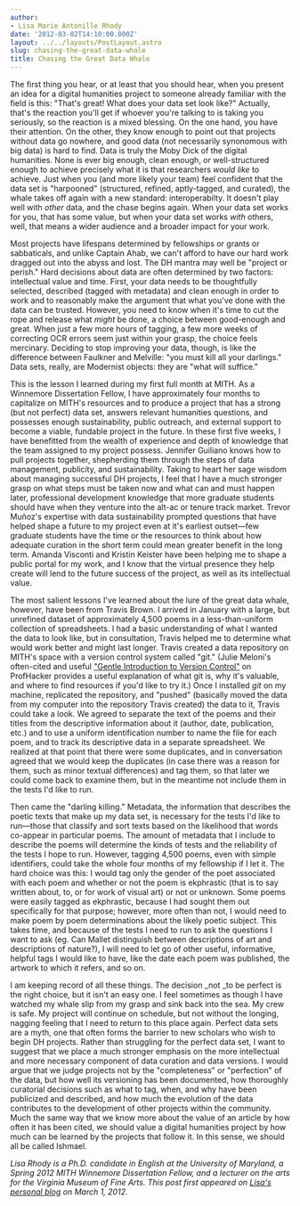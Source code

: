 ```yaml
---
author:
- Lisa Marie Antonille Rhody
date: '2012-03-02T14:10:00.000Z'
layout: ../../layouts/PostLayout.astro
slug: chasing-the-great-data-whale
title: Chasing the Great Data Whale
---
```


The first thing you hear, or at least that you should hear, when you present an idea for a digital humanities project to someone already familiar with the field is this: "That's great! What does your data set look like?" Actually, that's the reaction you'll get if whoever you're talking to is taking you seriously, so the reaction is a mixed blessing. On the one hand, you have their attention. On the other, they know enough to point out that projects without data go nowhere, and good data (not necessarily synonomous with big data) is hard to find. Data is truly the Moby Dick of the digital humanities. None is ever big enough, clean enough, or well-structured enough to achieve precisely what it is that researchers _would like_ to achieve. Just when you (and more likely your team) feel confident that the data set is "harpooned" (structured, refined, aptly-tagged, and curated), the whale takes off again with a new standard: interoperabilty. It doesn't play well with _other_ data, and the chase begins again. When your data set works for you, that has some value, but when your data set works _with_ others, well, that means a wider audience and a broader impact for your work.

Most projects have lifespans determined by fellowships or grants or sabbaticals, and unlike Captain Ahab, we can't afford to have our hard work dragged out into the abyss and lost. The DH mantra may well be "project or perish." Hard decisions about data are often determined by two factors: intellectual value and time. First, your data needs to be thoughtfully selected, described (tagged with metadata) and clean enough in order to work and to reasonably make the argument that what you've done with the data can be trusted. However, you need to know when it's time to cut the rope and release what _might_ be done, a choice between good-enough and great. When just a few more hours of tagging, a few more weeks of correcting OCR errors seem just within your grasp, the choice feels mercinary. Deciding to stop improving your data, though, is like the difference between Faulkner and Melville: "you must kill all your darlings." Data sets, really, are Modernist objects: they are "what will suffice."

This is the lesson I learned during my first full month at MITH. As a Winnemore Dissertation Fellow, I have approximately four months to capitalize on MITH's resources and to produce a project that has a strong (but not perfect) data set, answers relevant humanities questions, and possesses enough sustainability, public outreach, and external support to become a viable, fundable project in the future. In these first five weeks, I have benefitted from the wealth of experience and depth of knowledge that the team assigned to my project possess. Jennifer Guiliano knows how to pull projects together, shepherding them through the steps of data management, publicity, and sustainability. Taking to heart her sage wisdom about managing successful DH projects, I feel that I have a much stronger grasp on what steps must be taken now and what can and must happen later, professional development knowledge that more graduate students should have when they venture into the alt-ac or tenure track market. Trevor Muñoz's expertise with data sustainability prompted questions that have helped shape a future to my project even at it's earliest outset—few graduate students have the time or the resources to think about how adequate curation in the short term could mean greater benefit in the long term. Amanda Visconti and Kristin Keister have been helping me to shape a public portal for my work, and I know that the virtual presence they help create will lend to the future success of the project, as well as its intellectual value.

The most salient lessons I've learned about the lure of the great data whale, however, have been from Travis Brown. I arrived in January with a large, but unrefined dataset of approximately 4,500 poems in a less-than-uniform collection of spreadsheets. I had a basic understanding of what I wanted the data to look like, but in consultation, Travis helped me to determine what would work better and might last longer. Travis created a data repository on MITH's space with a version control system called "git." (Julie Meloni's often-cited and useful ["Gentle Introduction to Version Control"](http://chronicle.com/blogs/profhacker/a-gentle-introduction-to-version-control/23064) on ProfHacker provides a useful explanation of what git is, why it's valuable, and where to find resources if you'd like to try it.) Once I installed _git_ on my machine, replicated the repository, and "pushed" (basically moved the data from my computer into the repository Travis created) the data to it, Travis could take a look. We agreed to separate the text of the poems and their titles from the descriptive information about it (author, date, publication, etc.) and to use a uniform identification number to name the file for each poem, and to track its descriptive data in a separate spreadsheet. We realized at that point that there were some duplicates, and in conversation agreed that we would keep the duplicates (in case there was a reason for them, such as minor textual differences) and tag them, so that later we could come back to examine them, but in the meantime not include them in the tests I'd like to run.

Then came the "darling killing." Metadata, the information that describes the poetic texts that make up my data set, is necessary for the tests I'd like to run—those that classify and sort texts based on the likelihood that words co-appear in particular poems. The amount of metadata that I include to describe the poems will determine the kinds of tests and the reliability of the tests I hope to run. However, tagging 4,500 poems, even with simple identifiers, could take the whole four months of my fellowship if I let it. The hard choice was this: I would tag only the gender of the poet associated with each poem and whether or not the poem is ekphrastic (that is to say written about, to, or for work of visual art) or not or unknown. Some poems were easily tagged as ekphrastic, because I had sought them out specifically for that purpose; however, more often than not, I would need to make poem by poem determinations about the likely poetic subject. This takes time, and because of the tests I need to run to ask the questions I want to ask (eg. Can Mallet distinguish between descriptions of art and descriptions of nature?), I will need to let go of other useful, informative, helpful tags I would like to have, like the date each poem was published, the artwork to which it refers, and so on.

I am keeping record of all these things. The decision \_not \_to be perfect is the right choice, but it isn't an easy one. I feel sometimes as though I have watched my whale slip from my grasp and sink back into the sea. My crew is safe. My project will continue on schedule, but not without the longing, nagging feeling that I need to return to this place again. Perfect data sets are a myth, one that often forms the barrier to new scholars who wish to begin DH projects. Rather than struggling for the perfect data set, I want to suggest that we place a much stronger emphasis on the more intellectual and more necessary component of data curation and data versions. I would argue that we judge projects not by the "completeness" or "perfection" of the data, but how well its versioning has been documented, how thoroughly curatorial decisions such as what to tag, when, and why have been publicized and described, and how much the evolution of the data contributes to the development of other projects within the community. Much the same way that we know more about the value of an article by how often it has been cited, we should value a digital humanities project by how much can be learned by the projects that follow it. In this sense, we should all be called Ishmael.

_Lisa Rhody is a Ph.D. candidate in English at the University of Maryland, a Spring 2012 MITH Winnemore Dissertation Fellow, and a lecturer on the arts for the Virginia Museum of Fine Arts. This post first appeared on [Lisa's personal blog](http://lisa.therhodys.net/) on March 1, 2012._